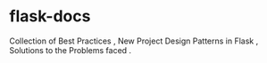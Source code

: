 # flask-docs
Collection of Best Practices , New Project Design Patterns in Flask , Solutions to the Problems faced .
